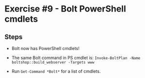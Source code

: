 # Exercise #9 - Bolt PowerShell cmdlets

## Steps

  - Bolt now has PowerShell cmdlets!

  - The same Bolt command in PS cmdlet is: `Invoke-BoltPlan -Name boltshop::build_webserver -Targets www`

  - Run `Get-Command *Bolt*` for a list of cmdlets.
